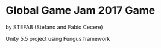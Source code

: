 # Global Game Jam 2017 Game

by STEFAB (Stefano and Fabio Cecere)

Unity 5.5 project using Fungus framework
